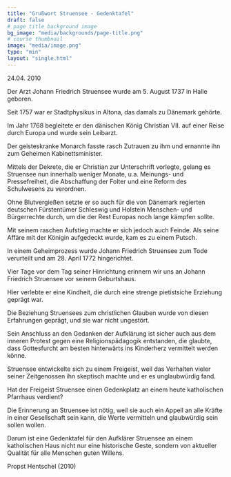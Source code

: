 ```yaml
---
title: "Grußwort Struensee - Gedenktafel"
draft: false
# page title background image
bg_image: "media/backgrounds/page-title.png"
# course thumbnail
image: "media/image.png"
type: "min"
layout: "single.html"
---
```


24.04. 2010



Der Arzt Johann Friedrich Struensee wurde am 5. August 1737 in Halle geboren.

Seit 1757 war er Stadtphysikus in Altona, das damals zu Dänemark gehörte.

Im Jahr 1768 begleitete er den dänischen König Christian VII. auf einer Reise durch Europa und wurde sein Leibarzt.

Der geisteskranke Monarch fasste rasch Zutrauen zu ihm und ernannte ihn zum Geheimen Kabinettsminister.

Mittels der Dekrete, die er Christian zur Unterschrift vorlegte, gelang es Struensee nun innerhalb weniger Monate, u.a. Meinungs- und Pressefreiheit, die Abschaffung der Folter und eine Reform des Schulwesens zu verordnen.

Ohne Blutvergießen setzte er so auch für die von Dänemark regierten deutschen Fürstentümer Schleswig und Holstein Menschen- und Bürgerrechte durch, um die der Rest Europas noch lange kämpfen sollte.

Mit seinem raschen Aufstieg machte er sich jedoch auch Feinde. Als seine Affäre mit der Königin aufgedeckt wurde, kam es zu einem Putsch.

In einem Geheimprozess wurde Johann Friedrich Struensee zum Tode verurteilt und am 28. April 1772 hingerichtet.



Vier Tage vor dem Tag seiner Hinrichtung erinnern wir uns an Johann Friedrich Struensee vor seinem Geburtshaus.

Hier verlebte er eine Kindheit, die durch eine strenge pietistsiche Erziehung geprägt war.

Die Beziehung Struensees zum christlichen Glauben wurde von diesen Erfahrungen geprägt, und sie war nicht ungestört.

Sein Anschluss an den Gedanken der Aufklärung ist sicher auch aus dem inneren Protest gegen eine Religionspädagogik entstanden, die glaubte, dass Gottesfurcht am besten hinterwärts ins Kinderherz vermittelt werden könne.

Struensee entwickelte sich zu einem Freigeist, weil das Verhalten vieler seiner Zeitgenossen ihn skeptisch machte und er es unglaubwürdig fand.

Hat der Freigeist Struensee einen Gedenkplatz an einem heute katholischen Pfarrhaus verdient?

Die Erinnerung an Struensee ist nötig, weil sie auch ein Appell an alle Kräfte in einer Gesellschaft sein kann, die Werte vermitteln und glaubwürdig sein sollen wollen.

Darum ist eine Gedenktafel für den Aufklärer Struensee an einem katholischen Haus nicht nur eine historische Geste, sondern von aktueller Qualität für alle Menschen guten Willens.

Propst Hentschel (2010)
